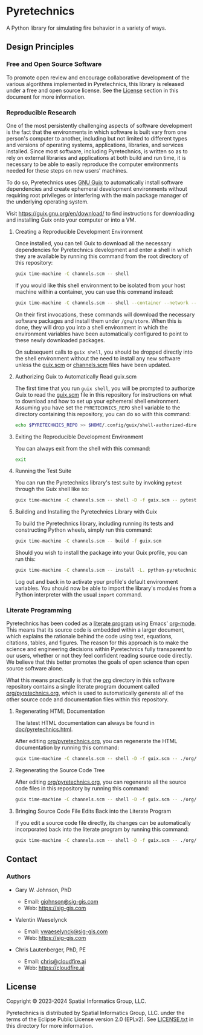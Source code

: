 # Pyretechnics

A Python library for simulating fire behavior in a variety of ways.

## Design Principles

### Free and Open Source Software

To promote open review and encourage collaborative development of the
various algorithms implemented in Pyretechnics, this library is
released under a free and open source license. See the
[License](#license) section in this document for more information.

### Reproducible Research

One of the most persistently challenging aspects of software
development is the fact that the environments in which software is
built vary from one person's computer to another, including but not
limited to different types and versions of operating systems,
applications, libraries, and services installed. Since most software,
including Pyretechnics, is written so as to rely on external libraries
and applications at both build and run time, it is necessary to be
able to easily reproduce the computer environments needed for these
steps on new users' machines.

To do so, Pyretechnics uses [GNU Guix](https://guix.gnu.org) to
automatically install software dependencies and create ephemeral
development environments without requiring root privileges or
interfering with the main package manager of the underlying operating
system.

Visit <https://guix.gnu.org/en/download/> to find instructions for
downloading and installing Guix onto your computer or into a VM.

1.  Creating a Reproducible Development Environment

    Once installed, you can tell Guix to download all the necessary
    dependencies for Pyretechnics development and enter a shell in
    which they are available by running this command from the root
    directory of this repository:

    ```sh
    guix time-machine -C channels.scm -- shell
    ```

    If you would like this shell environment to be isolated from your
    host machine within a container, you can use this command instead:

    ```sh
    guix time-machine -C channels.scm -- shell --container --network --link-profile -S /usr/bin/env=bin/env --share=$HOME/.ssh
    ```

    On their first invocations, these commands will download the
    necessary software packages and install them under `/gnu/store`.
    When this is done, they will drop you into a shell environment in
    which the environment variables have been automatically configured
    to point to these newly downloaded packages.
    
    On subsequent calls to `guix shell`, you should be dropped
    directly into the shell environment without the need to install
    any new software unless the [guix.scm](guix.scm) or
    [channels.scm](channels.scm) files have been updated.

2.  Authorizing Guix to Automatically Read guix.scm

    The first time that you run `guix shell`, you will be prompted to
    authorize Guix to read the [guix.scm](guix.scm) file in this
    repository for instructions on what to download and how to set up
    your ephemeral shell environment. Assuming you have set the
    `PYRETECHNICS_REPO` shell variable to the directory containing
    this repository, you can do so with this command:

    ```sh
    echo $PYRETECHNICS_REPO >> $HOME/.config/guix/shell-authorized-directories
    ```

3.  Exiting the Reproducible Development Environment

    You can always exit from the shell with this command:

    ```sh
    exit
    ```

4.  Running the Test Suite

    You can run the Pyretechnics library's test suite by invoking
    `pytest` through the Guix shell like so:

    ```sh
    guix time-machine -C channels.scm -- shell -D -f guix.scm -- pytest -vv
    ```

5.  Building and Installing the Pyretechnics Library with Guix

    To build the Pyretechnics library, including running its tests and
    constructing Python wheels, simply run this command:

    ```sh
    guix time-machine -C channels.scm -- build -f guix.scm
    ```

    Should you wish to install the package into your Guix profile, you
    can run this:

    ```sh
    guix time-machine -C channels.scm -- install -L. python-pyretechnics
    ```

    Log out and back in to activate your profile's default environment
    variables. You should now be able to import the library's modules
    from a Python interpreter with the usual `import` command.

### Literate Programming

Pyretechnics has been coded as a [literate
program](https://en.wikipedia.org/wiki/Literate_programming) using
Emacs' [org-mode](http://orgmode.org/worg/org-contrib/babel/). This
means that its source code is embedded within a larger document, which
explains the rationale behind the code using text, equations,
citations, tables, and figures. The reason for this approach is to
make the science and engineering decisions within Pyretechnics fully
transparent to our users, whether or not they feel confident reading
source code directly. We believe that this better promotes the goals
of open science than open source software alone.

What this means practically is that the [org](org) directory in this
software repository contains a single literate program document called
[org/pyretechnics.org](org/pyretechnics.org), which is used to
automatically generate all of the other source code and documentation
files within this repository.

1.  Regenerating HTML Documentation

    The latest HTML documentation can always be found in
    [doc/pyretechnics.html](doc/pyretechnics.html).
    
    After editing [org/pyretechnics.org](org/pyretechnics.org), you can
    regenerate the HTML documentation by running this command:

    ```sh
    guix time-machine -C channels.scm -- shell -D -f guix.scm -- ./org/weave.el
    ```

2.  Regenerating the Source Code Tree

    After editing [org/pyretechnics.org](org/pyretechnics.org), you can
    regenerate all the source code files in this repository by running
    this command:

    ```sh
    guix time-machine -C channels.scm -- shell -D -f guix.scm -- ./org/tangle.el
    ```

3.  Bringing Source Code File Edits Back into the Literate Program

    If you edit a source code file directly, its changes can be
    automatically incorporated back into the literate program by
    running this command:

    ```sh
    guix time-machine -C channels.scm -- shell -D -f guix.scm -- ./org/detangle.el
    ```

## Contact

### Authors

- Gary W. Johnson, PhD
  - Email: gjohnson@sig-gis.com
  - Web: <https://sig-gis.com>

- Valentin Waeselynck
  - Email: vwaeselynck@sig-gis.com
  - Web: <https://sig-gis.com>

- Chris Lautenberger, PhD, PE
  - Email: chris@cloudfire.ai
  - Web: <https://cloudfire.ai>

<a id="license"></a>
## License

Copyright © 2023-2024 Spatial Informatics Group, LLC.

Pyretechnics is distributed by Spatial Informatics Group, LLC. under
the terms of the Eclipse Public License version 2.0 (EPLv2). See
[LICENSE.txt](LICENSE.txt) in this directory for more information.
